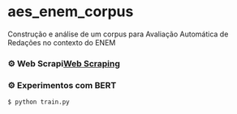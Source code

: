 # aes_enem_corpus

Construção e análise de um corpus para Avaliação Automática de Redações no contexto do ENEM



### :gear: Web Scrapi[Web Scraping](web_corpus_builder/README.md)



### :gear: Experimentos com BERT
```bash
$ python train.py
```